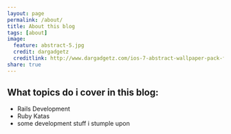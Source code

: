 ```yaml
---
layout: page
permalink: /about/
title: About this blog
tags: [about]
image:
  feature: abstract-5.jpg
  credit: dargadgetz
  creditlink: http://www.dargadgetz.com/ios-7-abstract-wallpaper-pack-for-iphone-5-and-ipod-touch-retina/
share: true
---
```

## What topics do i cover in this blog:

* Rails Development
* Ruby Katas
* some development stuff i stumple upon

[^1]: Example: *domain.com/category-name/post-title*
